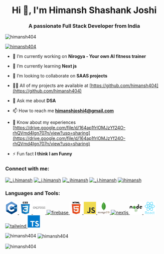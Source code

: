 <h1 align="center">Hi 👋, I'm Himansh Shashank Joshi</h1>
<h3 align="center">A passionate Full Stack Developer from India</h3>

<p align="left"> <img src="https://komarev.com/ghpvc/?username=himansh404&label=Profile%20views&color=0e75b6&style=flat" alt="himansh404" /> </p>

<p align="left"> <a href="https://github.com/ryo-ma/github-profile-trophy"><img src="https://github-profile-trophy.vercel.app/?username=himansh404" alt="himansh404" /></a> </p>

- 🔭 I’m currently working on **Nirogya - Your own AI fitness trainer**

- 🌱 I’m currently learning **Next js**

- 👯 I’m looking to collaborate on **SAAS projects**

- 👨‍💻 All of my projects are available at [https://github.com/himansh404](https://github.com/himansh404)

- 💬 Ask me about **DSA**

- 📫 How to reach me **himanshjoshi4@gmail.com**

- 📄 Know about my experiences [https://drive.google.com/file/d/164ap1frIOMJzYf24O-rhQVmd4Ign707n/view?usp=sharing](https://drive.google.com/file/d/164ap1frIOMJzYf24O-rhQVmd4Ign707n/view?usp=sharing)

- ⚡ Fun fact **I think I am Funny**

<h3 align="left">Connect with me:</h3>
<p align="left">
<a href="https://dev.to/_j.himansh" target="blank"><img align="center" src="https://raw.githubusercontent.com/rahuldkjain/github-profile-readme-generator/master/src/images/icons/Social/devto.svg" alt="_j.himansh" height="30" width="40" /></a>
<a href="https://instagram.com/_j.himansh" target="blank"><img align="center" src="https://raw.githubusercontent.com/rahuldkjain/github-profile-readme-generator/master/src/images/icons/Social/instagram.svg" alt="_j.himansh" height="30" width="40" /></a>
<a href="https://codeforces.com/profile/_jhimansh" target="blank"><img align="center" src="https://raw.githubusercontent.com/rahuldkjain/github-profile-readme-generator/master/src/images/icons/Social/codeforces.svg" alt="_jhimansh" height="30" width="40" /></a>
<a href="https://www.leetcode.com/_j.himansh" target="blank"><img align="center" src="https://raw.githubusercontent.com/rahuldkjain/github-profile-readme-generator/master/src/images/icons/Social/leet-code.svg" alt="_j.himansh" height="30" width="40" /></a>
<a href="https://auth.geeksforgeeks.org/user/jhimansh" target="blank"><img align="center" src="https://raw.githubusercontent.com/rahuldkjain/github-profile-readme-generator/master/src/images/icons/Social/geeks-for-geeks.svg" alt="jhimansh" height="30" width="40" /></a>
</p>

<h3 align="left">Languages and Tools:</h3>
<p align="left"> <a href="https://www.w3schools.com/cpp/" target="_blank" rel="noreferrer"> <img src="https://raw.githubusercontent.com/devicons/devicon/master/icons/cplusplus/cplusplus-original.svg" alt="cplusplus" width="40" height="40"/> </a> <a href="https://www.w3schools.com/css/" target="_blank" rel="noreferrer"> <img src="https://raw.githubusercontent.com/devicons/devicon/master/icons/css3/css3-original-wordmark.svg" alt="css3" width="40" height="40"/> </a> <a href="https://expressjs.com" target="_blank" rel="noreferrer"> <img src="https://raw.githubusercontent.com/devicons/devicon/master/icons/express/express-original-wordmark.svg" alt="express" width="40" height="40"/> </a> <a href="https://firebase.google.com/" target="_blank" rel="noreferrer"> <img src="https://www.vectorlogo.zone/logos/firebase/firebase-icon.svg" alt="firebase" width="40" height="40"/> </a> <a href="https://www.w3.org/html/" target="_blank" rel="noreferrer"> <img src="https://raw.githubusercontent.com/devicons/devicon/master/icons/html5/html5-original-wordmark.svg" alt="html5" width="40" height="40"/> </a> <a href="https://developer.mozilla.org/en-US/docs/Web/JavaScript" target="_blank" rel="noreferrer"> <img src="https://raw.githubusercontent.com/devicons/devicon/master/icons/javascript/javascript-original.svg" alt="javascript" width="40" height="40"/> </a> <a href="https://www.mongodb.com/" target="_blank" rel="noreferrer"> <img src="https://raw.githubusercontent.com/devicons/devicon/master/icons/mongodb/mongodb-original-wordmark.svg" alt="mongodb" width="40" height="40"/> </a> <a href="https://nextjs.org/" target="_blank" rel="noreferrer"> <img src="https://cdn.worldvectorlogo.com/logos/nextjs-2.svg" alt="nextjs" width="40" height="40"/> </a> <a href="https://nodejs.org" target="_blank" rel="noreferrer"> <img src="https://raw.githubusercontent.com/devicons/devicon/master/icons/nodejs/nodejs-original-wordmark.svg" alt="nodejs" width="40" height="40"/> </a> <a href="https://reactjs.org/" target="_blank" rel="noreferrer"> <img src="https://raw.githubusercontent.com/devicons/devicon/master/icons/react/react-original-wordmark.svg" alt="react" width="40" height="40"/> </a> <a href="https://tailwindcss.com/" target="_blank" rel="noreferrer"> <img src="https://www.vectorlogo.zone/logos/tailwindcss/tailwindcss-icon.svg" alt="tailwind" width="40" height="40"/> </a> <a href="https://www.typescriptlang.org/" target="_blank" rel="noreferrer"> <img src="https://raw.githubusercontent.com/devicons/devicon/master/icons/typescript/typescript-original.svg" alt="typescript" width="40" height="40"/> </a> </p>

<p><img align="left" src="https://github-readme-stats.vercel.app/api/top-langs?username=himansh404&show_icons=true&locale=en&layout=compact" alt="himansh404" /></p>

<p>&nbsp;<img align="center" src="https://github-readme-stats.vercel.app/api?username=himansh404&show_icons=true&locale=en" alt="himansh404" /></p>

<p><img align="center" src="https://github-readme-streak-stats.herokuapp.com/?user=himansh404&" alt="himansh404" /></p>
